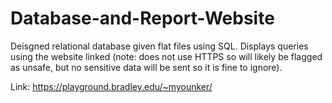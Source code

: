 # Database-and-Report-Website

Deisgned relational database given flat files using SQL. Displays queries using the website linked (note: does not use HTTPS so will likely be flagged as unsafe, but no sensitive data will be sent so it is fine to ignore). 

Link: https://playground.bradley.edu/~myounker/
